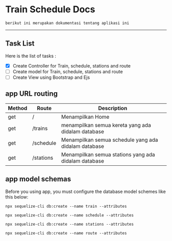 # Train Schedule Docs

    berikut ini merupakan dokumentasi tentang aplikasi ini

---

## Task List

Here is the list of tasks :

- [x] Create Controller for Train, schedule, stations and route
- [ ] Create model for Train, schedule, stations and route
- [ ] Create View using Bootstrap and Ejs

## app URL routing

| Method | Route     | Description                                          |
| ------ | --------- | ---------------------------------------------------- |
| get    | /         | Menampilkan Home                                     |
| get    | /trains   | menampilkan semua kereta yang ada didalam database   |
| get    | /schedule | Menampilkan semua schedule yang ada didalam database |
| get    | /stations | Menampilkan semua stations yang ada didalam database |

## app model schemas

Before you using app, you must configure the database model schemes like this below:

`npx sequelize-cli db:create --name train --attributes `

`npx sequelize-cli db:create --name schedule --attributes `

`npx sequelize-cli db:create --name stations --attributes`

`npx sequelize-cli db:create --name route --attributes `
